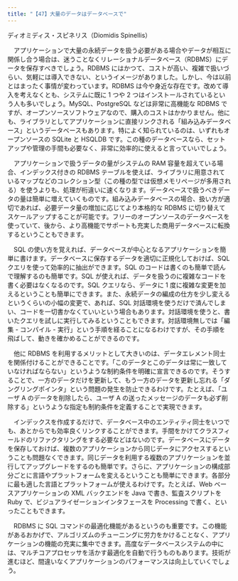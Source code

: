 ```yaml
---
title: "【47】大量のデータはデータベースで"
---
```



ディオミディス・スピネリス（Diomidis Spinellis）


　アプリケーションで大量の永続データを扱う必要がある場合やデータが相互に関係し合う場合は、迷うことなくリレーショナルデータベース（RDBMS）にデータを保存すべきでしょう。RDBMS にはかつて、コストが高い、複雑で扱いづらい、気軽には導入できない、というイメージがありました。しかし、今は以前とはまったく事情が変わっています。RDBMS は今や身近な存在です。改めて導入を考えなくとも、システムに既に 1 つや 2 つはインストールされているという人も多いでしょう。MySQL、PostgreSQL などは非常に高機能な RDBMS ですが、オープンソースソフトウェアなので、購入のコストはかかりません。他にも、ライブラリとしてアプリケーションに直接リンクされる「組み込みデータベース」というデータベースもあります。特によく知られているのは、いずれもオープンソースの SQLite と HSQLDB です。この種のデータベースなら、セットアップや管理の手間も必要なく、非常に効率的に使えると言っていいでしょう。

　アプリケーションで扱うデータの量がシステムの RAM 容量を超えている場合、インデックス付きの RDBMS テーブルを使えば、ライブラリに用意されているマップなどのコレクション型（この種の型では仮想メモリページが多用される）を使うよりも、処理が桁違いに速くなります。データベースで扱うべきデータの量は簡単に増えていくものです。組み込みデータベースの場合、扱い方が適切であれば、必要データ量の増加に応じてより本格的な RDBMS に切り替えてスケールアップすることが可能です。フリーのオープンソースのデータベースを使っていて、後から、より高機能でサポートも充実した商用データベースに転換するということもできます。

　SQL の使い方を覚えれば、データベースが中心となるアプリケーションを簡単に書けます。データベースに保存するデータを適切に正規化しておけば、SQL クエリを使って効率的に抽出ができます。SQL のコードは書くのも簡単で読んで理解するのも簡単です。SQL が使えれば、データを扱うのに複雑なコードを書く必要はなくなるのです。SQL クエリなら、データに 1 度に複雑な変更を加えるということも簡単にできます。また、永続データの編成の仕方を少し変えるというくらいの小幅の変更で、あれば、SQL 対話環境を使うだけで済んでしまい、コードを一切書かなくていいという場合もあります。対話環境を使うと、書いたクエリを試しに実行してみるということもできます。対話環境無しでは「編集 - コンパイル - 実行」という手順を経ることになるわけですが、その手順を飛ばして、動きを確かめることができるのです。

　他に RDBMS を利用するメリットとして大きいのは、データエレメント同士を関係付けることができることです。「このデータとこのデータは常に一致していなければならない」というような制約条件を明確に宣言できるのです。そうすることで、一方のデータだけを更新して、もう一方のデータを更新し忘れる「ダングリングポインタ」という問題の発生を防止できるわけです。たとえば、「ユーザ A のデータを削除したら、ユーザ A の送ったメッセージのデータも必ず削除する」というような指定も制約条件を定義することで実現できます。

　インデックスを作成するだけで、データベース中のエンティティ同士をいつでも、あとからでも効率良くリンクすることができます。手間をかけてクラスフィールドのリファクタリングをする必要などはないのです。データベースにデータを保存しておけば、複数のアプリケーションから同じデータにアクセスするということも問題なくできます。同じデータを利用する複数のアプリケーションを並行してアップグレードをするのも簡単です。さらに、アプリケーションの構成部分ごとに言語やプラットフォームを変えるということも簡単にできます。各部分に最も適した言語とプラットフォームが使えるわけです。たとえば、Web ベースアプリケーションの XML バックエンドを Java で書き、監査スクリプトを Ruby で、ビジュアライゼーションインタフェースを Processing で書く、といったこともできます。

　RDBMS に SQL コマンドの最適化機能があるというのも重要です。この機能があるおかげで、アルゴリズムのチューニングに労力をかけることなく、アプリケーションの機能の充実に集中できます。高度なデータベースシステムの中には、マルチコアプロセッサを活かす最適化を自動で行うものもあります。技術が進むほど、間違いなくアプリケーションのパフォーマンスは向上していくでしょう。
